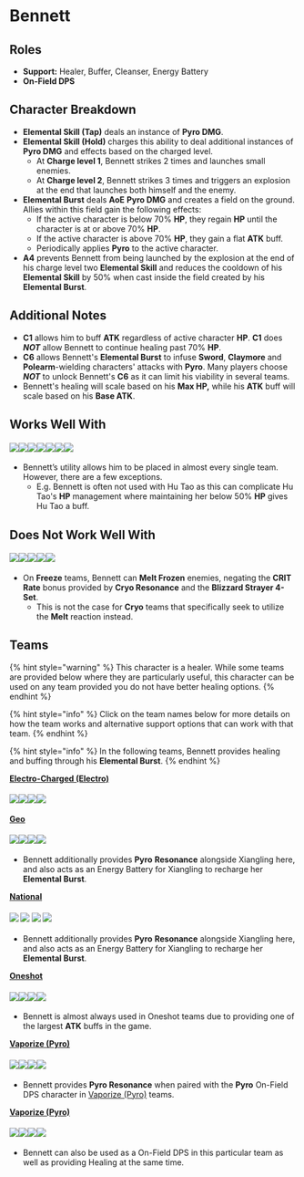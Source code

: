 # Bennett

## **Roles**

* **Support:** Healer, Buffer, Cleanser, Energy Battery
* **On-Field DPS**

## **Character Breakdown**

* **Elemental Skill (Tap)** deals an instance of **Pyro DMG**.
* **Elemental Skill (Hold)** charges this ability to deal additional instances of **Pyro DMG** and effects based on the charged level.
  * At **Charge level 1**, Bennett strikes 2 times and launches small enemies.
  * At **Charge level 2**, Bennett strikes 3 times and triggers an explosion at the end that launches both himself and the enemy.
* **Elemental Burst** deals **AoE** **Pyro DMG** and creates a field on the ground. Allies within this field gain the following effects:
  * If the active character is below 70% **HP**, they regain **HP** until the character is at or above 70% **HP**.
  * If the active character is above 70% **HP**, they gain a flat **ATK** buff.
  * Periodically applies **Pyro** to the active character.
* **A4** prevents Bennett from being launched by the explosion at the end of his charge level two **Elemental Skill** and reduces the cooldown of his **Elemental Skill** by 50% when cast inside the field created by his **Elemental Burst**.

## **Additional Notes**

* **C1** allows him to buff **ATK** regardless of active character **HP**. **C1** does _**NOT**_ allow Bennett to continue healing past 70% **HP**.
* **C6** allows Bennett's **Elemental Burst** to infuse **Sword**, **Claymore** and **Polearm**-wielding characters' attacks with **Pyro**. Many players choose _**NOT**_ to unlock Bennett's **C6** as it can limit his viability in several teams.
* Bennett's healing will scale based on his **Max HP,** while his **ATK** buff will scale based on his **Base ATK**.

## Works Well With

#### ![](../../.gitbook/assets/ui\_icon\_anemo.webp)![](../../.gitbook/assets/ui\_icon\_cryo.webp)![](../../.gitbook/assets/ui\_icon\_electro.webp)![](../../.gitbook/assets/ui\_icon\_hydro.webp)![](../../.gitbook/assets/ui\_icon\_pyro.webp)![](../../.gitbook/assets/ui\_icon\_geo.webp)![](../../.gitbook/assets/ui\_icon\_dendro.webp)

* Bennett’s utility allows him to be placed in almost every single team. However, there are a few exceptions.
  * E.g. Bennett is often not used with Hu Tao as this can complicate Hu Tao's **HP** management where maintaining her below 50% **HP** gives Hu Tao a buff.

## **Does Not Work Well With**

#### ![](../../.gitbook/assets/ui\_avataricon\_ayaka.png)![](../../.gitbook/assets/ui\_avataricon\_chongyun.png)![](../../.gitbook/assets/ui\_avataricon\_ganyu.png)![](../../.gitbook/assets/ui\_avataricon\_kaeya.png)![](../../.gitbook/assets/ui\_avataricon\_rosaria.png)

* On **Freeze** teams, Bennett can **Melt Frozen** enemies, negating the **CRIT Rate** bonus provided by **Cryo Resonance** and the **Blizzard Strayer 4-Set**.
  * This is not the case for **Cryo** teams that specifically seek to utilize the **Melt** reaction instead.

## **Teams**

{% hint style="warning" %}
This character is a healer. While some teams are provided below where they are particularly useful, this character can be used on any team provided you do not have better healing options.
{% endhint %}

{% hint style="info" %}
Click on the team names below for more details on how the team works and alternative support options that can work with that team.
{% endhint %}

{% hint style="info" %}
In the following teams, Bennett provides healing and buffing through his **Elemental Burst**.
{% endhint %}

[**Electro-Charged (Electro)**](../../teams/electro-charged.md)

#### ![](../../.gitbook/assets/ui\_avataricon\_beidou.png)![](../../.gitbook/assets/ui\_avataricon\_xingqiu.png)![](../../.gitbook/assets/ui\_avataricon\_fischl.png)![](../../.gitbook/assets/ui\_avataricon\_bennett.png)

[**Geo**](../../teams/geo.md)

#### ![](../../.gitbook/assets/ui\_avataricon\_ningguang.png)![](../../.gitbook/assets/ui\_avataricon\_zhongli.png)![](../../.gitbook/assets/ui\_avataricon\_xiangling.png)![](../../.gitbook/assets/ui\_avataricon\_bennett.png)

* Bennett additionally provides **Pyro** **Resonance** alongside Xiangling here, and also acts as an Energy Battery for Xiangling to recharge her **Elemental Burst**.

**​**[**National**](../../teams/national.md)​

#### ![](../../.gitbook/assets/ui\_avataricon\_xiangling.png) ![](../../.gitbook/assets/ui\_avataricon\_xingqiu.png) ![](../../.gitbook/assets/ui\_avataricon\_chongyun.png) ![](../../.gitbook/assets/ui\_avataricon\_bennett.png)

* Bennett additionally provides **Pyro** **Resonance** alongside Xiangling here, and also acts as an Energy Battery for Xiangling to recharge her **Elemental Burst**.

[**Oneshot**](../../work-in-progress/oneshot.md)

#### ![](../../.gitbook/assets/ui\_avataricon\_raiden\_shougun.png)![](../../.gitbook/assets/ui\_avataricon\_sara.png)![](../../.gitbook/assets/ui\_avataricon\_kazuha.png)![](../../.gitbook/assets/ui\_avataricon\_bennett.png)

* Bennett is almost always used in Oneshot teams due to providing one of the largest **ATK** buffs in the game.

[**Vaporize (Pyro)**](../../teams/reverse-vaporize.md)

#### ![](../../.gitbook/assets/ui\_avataricon\_diluc.png)![](../../.gitbook/assets/ui\_avataricon\_xingqiu.png)![](../../.gitbook/assets/ui\_avataricon\_sucrose.png)![](../../.gitbook/assets/ui\_avataricon\_bennett.png)

* Bennett provides **Pyro Resonance** when paired with the **Pyro** On-Field DPS character in [Vaporize (Pyro)](../../teams/reverse-vaporize.md) teams.

[**Vaporize (Pyro)**](../../teams/reverse-vaporize.md)

#### ![](../../.gitbook/assets/ui\_avataricon\_bennett.png)![](../../.gitbook/assets/ui\_avataricon\_xingqiu.png)![](../../.gitbook/assets/ui\_avataricon\_kazuha.png)![](../../.gitbook/assets/ui\_avataricon\_albedo.png)

* Bennett can also be used as a On-Field DPS in this particular team as well as providing Healing at the same time.
